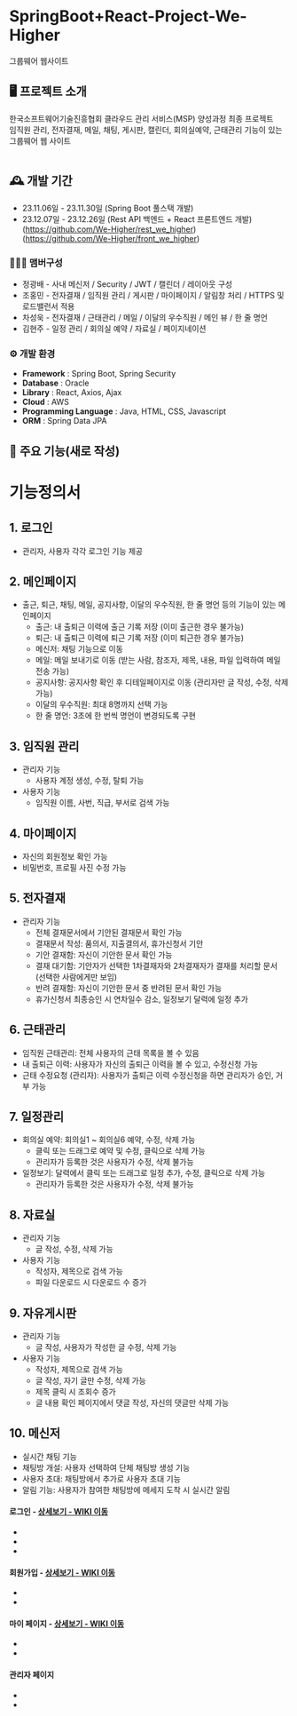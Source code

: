 # SpringBoot+React-Project-We-Higher
그룹웨어 웹사이트


## 🖥️ 프로젝트 소개
한국소프트웨어기술진흥협회 클라우드 관리 서비스(MSP) 양성과정 최종 프로젝트<br>
임직원 관리, 전자결재, 메일, 채팅, 게시판, 캘린더, 회의실예약, 근태관리 기능이 있는 그룹웨어 웹 사이트<br>
<br>

## 🕰️ 개발 기간
* 23.11.06일 - 23.11.30일 (Spring Boot 풀스택 개발)
* 23.12.07일 - 23.12.26일 (Rest API 백엔드 + React 프론트엔드 개발)<br> (https://github.com/We-Higher/rest_we_higher)<br> (https://github.com/We-Higher/front_we_higher)

### 🧑‍🤝‍🧑 맴버구성
 - 정광배 - 사내 메신저 / Security / JWT / 캘린더 / 레이아웃 구성
 - 조홍민 - 전자결재 / 임직원 관리 / 게시판 / 마이페이지 / 알림창 처리 / HTTPS 및 로드밸런서 적용
 - 차성욱 - 전자결재 / 근태관리 / 메일 / 이달의 우수직원 / 메인 뷰 / 한 줄 명언
 - 김현주 - 일정 관리 / 회의실 예약 / 자료실 / 페이지네이션

### ⚙️ 개발 환경
- **Framework** : Spring Boot, Spring Security
- **Database** : Oracle
- **Library** : React, Axios, Ajax
- **Cloud** : AWS
- **Programming Language** : Java, HTML, CSS, Javascript
- **ORM** : Spring Data JPA

## 📌 주요 기능(새로 작성)

# 기능정의서

## 1. 로그인

- 관리자, 사용자 각각 로그인 기능 제공

## 2. 메인페이지

- 출근, 퇴근, 채팅, 메일, 공지사항, 이달의 우수직원, 한 줄 명언 등의 기능이 있는 메인페이지
  - 출근: 내 출퇴근 이력에 출근 기록 저장 (이미 출근한 경우 불가능)
  - 퇴근: 내 출퇴근 이력에 퇴근 기록 저장 (이미 퇴근한 경우 불가능)
  - 메신저: 채팅 기능으로 이동
  - 메일: 메일 보내기로 이동 (받는 사람, 참조자, 제목, 내용, 파일 입력하여 메일 전송 가능)
  - 공지사항: 공지사항 확인 후 디테일페이지로 이동 (관리자만 글 작성, 수정, 삭제 가능)
  - 이달의 우수직원: 최대 8명까지 선택 가능
  - 한 줄 명언: 3초에 한 번씩 명언이 변경되도록 구현

## 3. 임직원 관리

- 관리자 기능
  - 사용자 계정 생성, 수정, 탈퇴 가능
- 사용자 기능
  - 임직원 이름, 사번, 직급, 부서로 검색 가능

## 4. 마이페이지

- 자신의 회원정보 확인 가능
- 비밀번호, 프로필 사진 수정 가능

## 5. 전자결재

- 관리자 기능
  - 전체 결재문서에서 기안된 결재문서 확인 가능
  - 결재문서 작성: 품의서, 지출결의서, 휴가신청서 기안
  - 기안 결재함: 자신이 기안한 문서 확인 가능
  - 결재 대기함: 기안자가 선택한 1차결재자와 2차결재자가 결재를 처리할 문서 (선택한 사람에게만 보임)
  - 반려 결재함: 자신이 기안한 문서 중 반려된 문서 확인 가능
  - 휴가신청서 최종승인 시 연차일수 감소, 일정보기 달력에 일정 추가

## 6. 근태관리

- 임직원 근태관리: 전체 사용자의 근태 목록을 볼 수 있음
- 내 출퇴근 이력: 사용자가 자신의 출퇴근 이력을 볼 수 있고, 수정신청 가능
- 근태 수정요청 (관리자): 사용자가 출퇴근 이력 수정신청을 하면 관리자가 승인, 거부 가능

## 7. 일정관리

- 회의실 예약: 회의실1 ~ 회의실6 예약, 수정, 삭제 가능
  - 클릭 또는 드래그로 예약 및 수정, 클릭으로 삭제 가능
  - 관리자가 등록한 것은 사용자가 수정, 삭제 불가능
- 일정보기: 달력에서 클릭 또는 드래그로 일정 추가, 수정, 클릭으로 삭제 가능
  - 관리자가 등록한 것은 사용자가 수정, 삭제 불가능

## 8. 자료실

- 관리자 기능
  - 글 작성, 수정, 삭제 가능
- 사용자 기능
  - 작성자, 제목으로 검색 가능
  - 파일 다운로드 시 다운로드 수 증가

## 9. 자유게시판

- 관리자 기능
  - 글 작성, 사용자가 작성한 글 수정, 삭제 가능
- 사용자 기능
  - 작성자, 제목으로 검색 가능
  - 글 작성, 자기 글만 수정, 삭제 가능
  - 제목 클릭 시 조회수 증가
  - 글 내용 확인 페이지에서 댓글 작성, 자신의 댓글만 삭제 가능

## 10. 메신저

- 실시간 채팅 기능
- 채팅방 개설: 사용자 선택하여 단체 채팅방 생성 기능
- 사용자 초대: 채팅방에서 추가로 사용자 초대 기능
- 알림 기능: 사용자가 참여한 채팅방에 메세지 도착 시 실시간 알림

#### 로그인 - <a href="" >상세보기 - WIKI 이동</a>
- 
- 
- 
#### 회원가입 - <a href="" >상세보기 - WIKI 이동</a>
- 
- 
#### 마이 페이지 - <a href="" >상세보기 - WIKI 이동</a>
- 
- 
#### 관리자 페이지 
- 
- 
